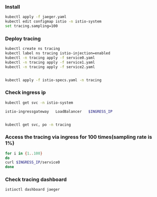 ### Install

```sh
kubectl apply -f jaeger.yaml
kubectl edit configmap istio -n istio-system
set tracing.sampling=100
```

### Deploy tracing
```sh
kubectl create ns tracing
kubectl label ns tracing istio-injection=enabled
kubectl -n tracing apply -f service0.yaml
kubectl -n tracing apply -f service1.yaml
kubectl -n tracing apply -f service2.yaml


kubectl apply -f istio-specs.yaml -n tracing
```

### Check ingress ip

```sh
kubectl get svc -n istio-system

istio-ingressgateway   LoadBalancer   $INGRESS_IP


kubectl get svc, po -n tracing
```





### Access the tracing via ingress for 100 times(sampling rate is 1%)

```sh
for i in {1..100}
do
curl $INGRESS_IP/service0
done
```

### Check tracing dashboard

```sh
istioctl dashboard jaeger
```
